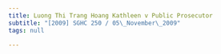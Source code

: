 ```yaml
---
title: Luong Thi Trang Hoang Kathleen v Public Prosecutor
subtitle: "[2009] SGHC 250 / 05\_November\_2009"
tags: null

---
```


